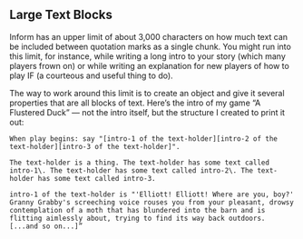 ## Large Text Blocks

Inform has an upper limit of about 3,000 characters on how much text can be included between quotation marks as a single chunk. You might run into this limit, for instance, while writing a long intro to your story (which many players frown on) or while writing an explanation for new players of how to play IF (a courteous and useful thing to do).

The way to work around this limit is to create an object and give it several properties that are all blocks of text. Here’s the intro of my game “A Flustered Duck” — not the intro itself, but the structure I created to print it out:

```inform7
When play begins: say "[intro-1 of the text-holder][intro-2 of the text-holder][intro-3 of the text-holder]".

The text-holder is a thing. The text-holder has some text called intro-1\. The text-holder has some text called intro-2\. The text-holder has some text called intro-3.

intro-1 of the text-holder is "'Elliott! Elliott! Where are you, boy?' Granny Grabby's screeching voice rouses you from your pleasant, drowsy contemplation of a moth that has blundered into the barn and is flitting aimlessly about, trying to find its way back outdoors. [...and so on...]”
```
